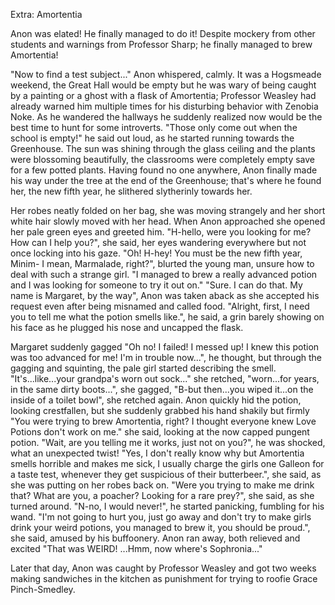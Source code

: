 Extra: Amortentia

Anon was elated! He finally managed to do it! Despite mockery from other students and warnings from Professor Sharp; he finally managed to brew Amortentia!

"Now to find a test subject..." Anon whispered, calmly. It was a Hogsmeade weekend, the Great Hall would be empty but he was wary of being caught by a painting or a ghost with a flask of Amortentia; Professor Weasley had already warned him multiple times for his disturbing behavior with Zenobia Noke.
As he wandered the hallways he suddenly realized now would be the best time to hunt for some introverts.
"Those only come out when the school is empty!" he said out loud, as he started running towards the Greenhouse. The sun was shining through the glass ceiling and the plants were blossoming beautifully, the classrooms were completely empty save for a few potted plants.
Having found no one anywhere, Anon finally made his way under the tree at the end of the Greenhouse; that's where he found her, the new fifth year, he slithered slytherinly towards her.

Her robes neatly folded on her bag, she was moving strangely and her short white hair slowly moved with her head. When Anon approached she opened her pale green eyes and greeted him.
"H-hello, were you looking for me? How can I help you?", she said, her eyes wandering everywhere but not once locking into his gaze.
"Oh! H-hey! You must be the new fifth year, Minim- I mean, Marmalade, right?", blurted the young man, unsure how to deal with such a strange girl. "I managed to brew a really advanced potion and I was looking for someone to try it out on."
"Sure. I can do that. My name is Margaret, by the way", Anon was taken aback as she accepted his request even after being misnamed and called food.
"Alright, first, I need you to tell me what the potion smells like.", he said, a grin barely showing on his face as he plugged his nose and uncapped the flask.

Margaret suddenly gagged "Oh no! I failed! I messed up! I knew this potion was too advanced for me! I'm in trouble now...", he thought, but through the gagging and squinting, the pale girl started describing the smell.
"It's...like...your grandpa's worn out sock..." she retched, "worn...for years, in the same dirty boots...", she gagged, "B-but then...you wiped it...on the inside of a toilet bowl", she retched again.
Anon quickly hid the potion, looking crestfallen, but she suddenly grabbed his hand shakily but firmly "You were trying to brew Amortentia, right? I thought everyone knew Love Potions don't work on me." she said, looking at the now capped pungent potion.
"Wait, are you telling me it works, just not on you?", he was shocked, what an unexpected twist!
"Yes, I don't really know why but Amortentia smells horrible and makes me sick, I usually charge the girls one Galleon for a taste test, whenever they get suspicious of their butterbeer.", she said, as she was putting on her robes back on. "Were you trying to make me drink that? What are you, a poacher? Looking for a rare prey?", she said, as she turned around.
"N-no, I would never!", he started panicking, fumbling for his wand.
"I'm not going to hurt you, just go away and don't try to make girls drink your weird potions, you managed to brew it, you should be proud.", she said, amused by his buffoonery.
Anon ran away, both relieved and excited "That was WEIRD! ...Hmm, now where's Sophronia..."

Later that day, Anon was caught by Professor Weasley and got two weeks making sandwiches in the kitchen as punishment for trying to roofie Grace Pinch-Smedley.
